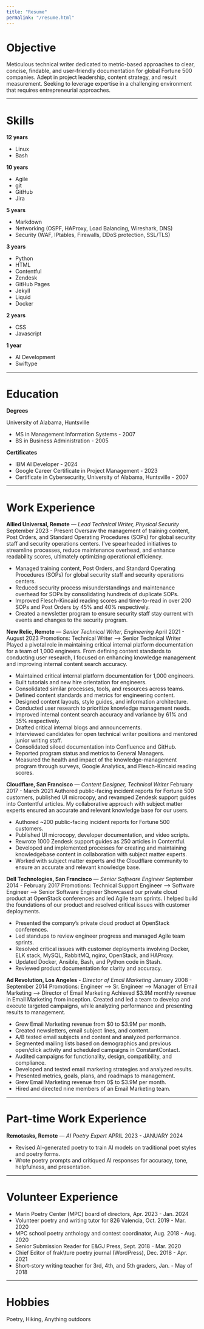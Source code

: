 ```yaml
---
title: "Resume"
permalink: "/resume.html"
---
```


# Objective

Meticulous technical writer dedicated to metric-based approaches to clear, concise, findable, and user-friendly documentation for global Fortune 500 companies. Adept in project leadership, content strategy, and result measurement. Seeking to leverage expertise in a challenging environment that requires entrepreneurial approaches.

---

# Skills

**12 years**
- Linux
- Bash

**10 years**
- Agile
- git
- GitHub
- Jira
  
**5 years**
- Markdown
- Networking (OSPF, HAProxy, Load Balancing, Wireshark, DNS)
- Security (WAF, IPtables, Firewalls, DDoS protection, SSL/TLS)  

**3 years**
- Python
- HTML
- Contentful
- Zendesk
- GitHub Pages
- Jekyll
- Liquid
- Docker

**2 years**
- CSS
- Javascript

**1 year**
- AI Development
- Swiftype

---

# Education

**Degrees**

University of Alabama, Huntsville

- MS in Management Information Systems - 2007
- BS in Business Administration - 2005

**Certificates**

- IBM AI Developer - 2024
- Google Career Certificate in Project Management - 2023
- Certificate in Cybersecurity, University of Alabama, Huntsville - 2007

---

# Work Experience

**Allied Universal, Remote** — *Lead Technical Writer, Physical Security*
September 2023 - Present
Oversaw the management of training content, Post Orders, and Standard Operating Procedures (SOPs) for global security staff and security operations centers. I've spearheaded initiatives to streamline processes, reduce maintenance overhead, and enhance readability scores, ultimately optimizing operational efficiency.

- Managed training content, Post Orders, and Standard Operating Procedures (SOPs) for global security staff and security operations centers.
- Reduced security process misunderstandings and maintenance overhead for SOPs by consolidating hundreds of duplicate SOPs.
- Improved Flesch-Kincaid reading scores and time-to-read in over 200 SOPs and Post Orders by 45% and 40% respectively.
- Created a newsletter program to ensure security staff stay current with events and changes to the security program.

**New Relic, Remote** — *Senior Technical Writer, Engineering*
April 2021 - August 2023
Promotions: Technical Writer --> Senior Technical Writer
Played a pivotal role in maintaining critical internal platform documentation for a team of 1,000 engineers. From defining content standards to conducting user research, I focused on enhancing knowledge management and improving internal content search accuracy.

- Maintained critical internal platform documentation for 1,000 engineers.
- Built tutorials and new hire orientation for engineers.
- Consolidated similar processes, tools, and resources across teams.
- Defined content standards and metrics for engineering content.
- Designed content layouts, style guides, and information architecture.
- Conducted user research to prioritize knowledge management needs.
- Improved internal content search accuracy and variance by 61% and 35% respectively.
- Drafted critical internal blogs and announcements. 
- Interviewed candidates for open technical writer positions and mentored junior writing staff.
- Consolidated siloed documentation into Confluence and GitHub.
- Reported program status and metrics to General Managers.
- Measured the health and impact of the knowledge-management program through surveys, Google Analytics, and Flesch-Kincaid reading scores.

**Cloudflare, San Francisco** — *Content Designer, Technical Writer*
February 2017 - March 2021
Authored public-facing incident reports for Fortune 500 customers, published UI microcopy, and revamped Zendesk support guides into Contentful articles. My collaborative approach with subject matter experts ensured an accurate and relevant knowledge base for our users.

- Authored ~200 public-facing incident reports for Fortune 500 customers.
- Published UI microcopy, developer documentation, and video scripts.
- Rewrote 1000 Zendesk support guides as 250 articles in Contentful. 
- Developed and implemented processes for creating and maintaining knowledgebase content in collaboration with subject matter experts.
- Worked with subject matter experts and the Cloudflare community to ensure an accurate and relevant knowledge base.

**Dell Technologies, San Francisco** — *Senior Software Engineer*
September 2014 - February 2017
Promotions: Technical Support Engineer --> Software Engineer --> Senior Software Engineer
Showcased our private cloud product at OpenStack conferences and led Agile team sprints. I helped build the foundations of our product and resolved critical issues with customer deployments.

- Presented the company’s private cloud product at OpenStack conferences.
- Led standups to review engineer progress and managed Agile team sprints.
- Resolved critical issues with customer deployments involving Docker, ELK stack, MySQL, RabbitMQ, nginx, OpenStack, and HAProxy. 
- Updated Docker, Ansible, Bash, and Python code in Stash.
- Reviewed product documentation for clarity and accuracy.

**Ad Revolution, Los Angeles** - *Director of Email Marketing*
January 2008 - September 2014
Promotions: Engineer --> Sr. Engineer --> Manager of Email Marketing --> Director of Email Marketing
Achieved $3.9M monthly revenue in Email Marketing from inception. Created and led a team to develop and execute targeted campaigns, while analyzing performance and presenting results to management.

- Grew Email Marketing revenue from $0 to $3.9M per month.
- Created newsletters, email subject lines, and content.
- A/B tested email subjects and content and analyzed performance.
- Segmented mailing lists based on demographics and previous open/click activity and scheduled campaigns in ConstantContact.
- Audited campaigns for functionality, design, compatibility, and compliance.
- Developed and tested email marketing strategies and analyzed results.
- Presented metrics, goals, plans, and roadmaps to management.
- Grew Email Marketing revenue from 0$ to $3.9M per month.
- Hired and directed nine members of an Email Marketing team.

---

# Part-time Work Experience

**Remotasks, Remote** — *AI Poetry Expert*
APRIL 2023 - JANUARY 2024
- Revised AI-generated poetry to train AI models on traditional poet styles and poetry forms.
- Wrote poetry prompts and critiqued AI responses for accuracy, tone, helpfulness, and presentation.

---

# Volunteer Experience

- Marin Poetry Center (MPC) board of directors, Apr. 2023 - Jan. 2024
- Volunteer poetry and writing tutor for 826 Valencia, Oct. 2019 - Mar. 2020
- MPC school poetry anthology and contest coordinator, Aug. 2018 - Aug. 2020
- Senior Submission Reader for E&GJ Press, Sept. 2018 - Mar. 2020
- Chief Editor of frak\ture poetry journal (WordPress), Dec. 2018 - Apr. 2021
- Short-story writing teacher for 3rd, 4th, and 5th graders, Jan. - May of 2018

---

# Hobbies

Poetry, Hiking, Anything outdoors
